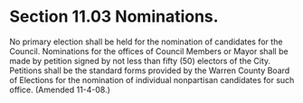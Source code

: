 Section 11.03 Nominations.
==========================

No primary election shall be held for the nomination of candidates for
the Council. Nominations for the offices of Council Members or Mayor
shall be made by petition signed by not less than fifty (50) electors of
the City. Petitions shall be the standard forms provided by the Warren
County Board of Elections for the nomination of individual nonpartisan
candidates for such office. (Amended 11-4-08.)
